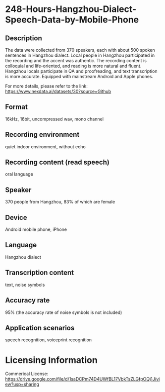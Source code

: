 # 248-Hours-Hangzhou-Dialect-Speech-Data-by-Mobile-Phone


## Description
The data were collected from 370 speakers, each with about 500 spoken sentences in Hangzhou dialect. Local people in Hangzhou participated in the recording and the accent was authentic. The recording content is colloquial and life-oriented, and reading is more natural and fluent. Hangzhou locals participate in QA and proofreading, and text transcription is more accurate. Equipped with mainstream Android and Apple phones.

For more details, please refer to the link: https://www.nexdata.ai/datasets/30?source=Github


## Format
16kHz, 16bit, uncompressed wav, mono channel

## Recording environment
quiet indoor environment, without echo

## Recording content (read speech)
oral language

## Speaker
370 people from Hangzhou, 83% of which are female

## Device
Android mobile phone, iPhone

## Language
Hangzhou dialect

## Transcription content
text, noise symbols

## Accuracy rate
95% (the accuracy rate of noise symbols is not included)

## Application scenarios
speech recognition, voiceprint recognition

# Licensing Information
Commerical License: https://drive.google.com/file/d/1saDCPm74D4UWfBL17VbkTsZLGfpOQj1J/view?usp=sharing
